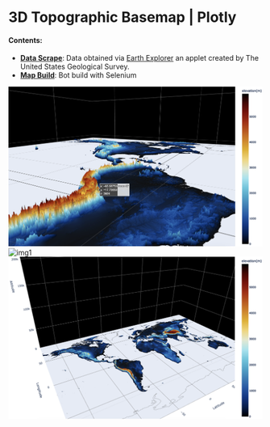 # **3D Topographic Basemap** | Plotly
#### Contents:
- [**Data Scrape**](./basemap_scrape.ipynb): Data obtained via [Earth Explorer](https://earthexplorer.usgs.gov/) an applet created by The United States Geological Survey.
- [**Map Build**](./basemap.ipynb): Bot build with Selenium

![img3](./images/3.png)
![img1](./images/1.png)
![img2](./images/2.png)
